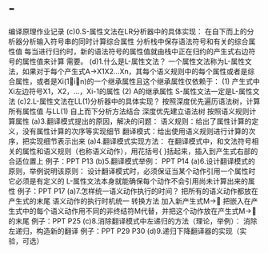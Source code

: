 # -
编译原理作业记录
(c)0.S-属性文法在LR分析器中的具体实现：
在自下而上的分析器分析输入符号串的同时计算综合属性
分析栈中保存语法符号和有关的综合属性值
每当进行归约时，新的语法符号的属性值就由栈中正在归约的产生式右边符号的属性值来计算
需要。
(d)1.什么是L-属性文法？
一个属性文法称为L-属性文法，如果对于每个产生式A→X1X2…Xn，其每个语义规则中的每个属性或者是综合属性，或者是Xi(1in)的一个继承属性且这个继承属性仅依赖于：
(1) 产生式中Xi左边符号X1，X2，…，Xi-1的属性
(2) A的继承属性
S-属性文法一定是L-属性文法
(c)2.L-属性文法在LL(1)分析器中的具体实现？
按照深度优先遍历语法树，计算所有属性值
与LL(1) 自上而下分析方法结合
深度优先建立语法树
按照语义规则计算属性
(a)3.翻译模式提出的原因，解决的问题：
语义规则：给出了属性计算的定义，没有属性计算的次序等实现细节
翻译模式：给出使用语义规则进行计算的次序，把实现细节表示出来
(a)4.翻译模式实现方法：
在翻译模式中，和文法符号相关的属性和语义规则（也称语义动作），用花括号{ }括起来，插入到产生式右部的合适位置上
例子：PPT P13
(b)5.翻译模式举例：
PPT P14
(a)6.设计翻译模式的原则，举例说明该原则：
设计翻译模式时，必须保证当某个动作引用一个属性时它必须是有定义的
L-属性文法本身就能确保每个动作不会引用尚未计算出来的属性
例子：PPT P17
(a)7.怎样统一语义动作执行的时间？
把所有的语义动作都放在产生式的末尾
语义动作的执行时机统一
转换方法
加入新产生式M→
把嵌入在产生式中的每个语义动作用不同的非终结符M代替，并把这个动作放在产生式M→的末尾
例子：PPT P25
(c)8.消除翻译模式中左递归的方法（理论，举例）：
消除左递归，构造新的翻译
例子：PPT P29 P30
(d)9.递归下降翻译器的实现（实验，可选）




